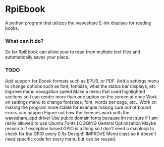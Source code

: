 # RpiEbook

A python program that utilizes the waveshare E-ink displays for reading books.

### What can it do?

So far RpiEbook can allow your to read from multiple text files and automatically saves your place.

### TODO

Add support for Ebook formats such as EPUB, or PDF.
Add a settings menu to change options such as font, fontsize, what the status bar displays, etc
Improve menu navagation speed
Make a menu that used highlighted sections so I can render more than one option on the screen at once
Work on settings menu to change fontsizes, font, words per page, etc..
Work on making the program more stable for example making sure out of bound errors can happen
Figure out how the licences work with the waveshare_epd driver
Use public domain fonts because Im not sure if I am really allowed to use Ubuntu Fonts 
LOGGING
General Optimization
Maybe research if exception based GPIO is a thing so I don't need a mainloop to check for the GPIO every 0.5s 
Design!!
IMPROVE Menu class so it doesn't need specific code for every menu but can be reused.